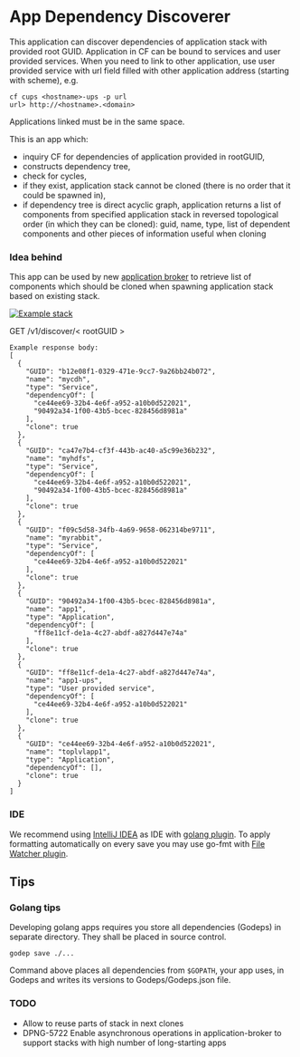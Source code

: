 App Dependency Discoverer
=========================

This application can discover dependencies of application stack with provided root GUID. Application in CF can be bound to services and user provided services. When you need to link to other application, use user provided service with url field filled with other application address (starting with scheme), e.g.
```
cf cups <hostname>-ups -p url
url> http://<hostname>.<domain>
```
Applications linked must be in the same space.


This is an app which:
 
 * inquiry CF for dependencies of application provided in rootGUID, 
 * constructs dependency tree,
 * check for cycles,
 * if they exist, application stack cannot be cloned (there is no order that it could be spawned in),
 * if dependency tree is direct acyclic graph, application returns a list of components from specified application stack in reversed topological order (in which they can be cloned): guid, name, type, list of dependent components and other pieces of information useful when cloning
   

### Idea behind

This app can be used by new [application broker](https://github.com/trustedanalytics/application-broker/) to retrieve list of components which should be cloned when spawning application stack based on existing stack.

[![Example stack](https://github.com/intel-data/app-dependency-discoverer/blob/master/example_tree.png)](https://github.com/intel-data/app-dependency-discoverer/blob/master/example_tree.png)

GET /v1/discover/< rootGUID >
```
Example response body:
[
  {
    "GUID": "b12e08f1-0329-471e-9cc7-9a26bb24b072",
    "name": "mycdh",
    "type": "Service",
    "dependencyOf": [
      "ce44ee69-32b4-4e6f-a952-a10b0d522021",
      "90492a34-1f00-43b5-bcec-828456d8981a"
    ],
    "clone": true
  },
  {
    "GUID": "ca47e7b4-cf3f-443b-ac40-a5c99e36b232",
    "name": "myhdfs",
    "type": "Service",
    "dependencyOf": [
      "ce44ee69-32b4-4e6f-a952-a10b0d522021",
      "90492a34-1f00-43b5-bcec-828456d8981a"
    ],
    "clone": true
  },
  {
    "GUID": "f09c5d58-34fb-4a69-9658-062314be9711",
    "name": "myrabbit",
    "type": "Service",
    "dependencyOf": [
      "ce44ee69-32b4-4e6f-a952-a10b0d522021"
    ],
    "clone": true
  },
  {
    "GUID": "90492a34-1f00-43b5-bcec-828456d8981a",
    "name": "app1",
    "type": "Application",
    "dependencyOf": [
      "ff8e11cf-de1a-4c27-abdf-a827d447e74a"
    ],
    "clone": true
  },
  {
    "GUID": "ff8e11cf-de1a-4c27-abdf-a827d447e74a",
    "name": "app1-ups",
    "type": "User provided service",
    "dependencyOf": [
      "ce44ee69-32b4-4e6f-a952-a10b0d522021"
    ],
    "clone": true
  },
  {
    "GUID": "ce44ee69-32b4-4e6f-a952-a10b0d522021",
    "name": "toplvlapp1",
    "type": "Application",
    "dependencyOf": [],
    "clone": true
  }
]
```

### IDE
We recommend using [IntelliJ IDEA](https://www.jetbrains.com/idea/) as IDE with [golang plugin](https://github.com/go-lang-plugin-org/go-lang-idea-plugin). To apply formatting automatically on every save you may use go-fmt with [File Watcher plugin](http://www.idmworks.com/blog/entry/automatically-calling-go-fmt-from-intellij).


Tips
-----------------------

### Golang tips

Developing golang apps requires you store all dependencies (Godeps) in separate directory. They shall be placed in source control.

```
godep save ./...
```

Command above places all dependencies from `$GOPATH`, your app uses, in Godeps and writes its versions to Godeps/Godeps.json file.

### TODO

* Allow to reuse parts of stack in next clones
* DPNG-5722 Enable asynchronous operations in application-broker to support stacks with high number of long-starting apps